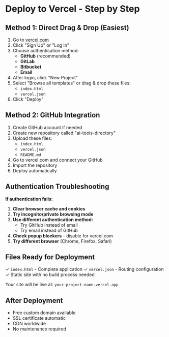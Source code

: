 # Deploy to Vercel - Step by Step

## Method 1: Direct Drag & Drop (Easiest)

1. Go to [vercel.com](https://vercel.com)
2. Click "Sign Up" or "Log In"
3. Choose authentication method:
   - **GitHub** (recommended)
   - **GitLab** 
   - **Bitbucket**
   - **Email**
4. After login, click "New Project"
5. Select "Browse all templates" or drag & drop these files:
   - `index.html`
   - `vercel.json`
6. Click "Deploy"

## Method 2: GitHub Integration

1. Create GitHub account if needed
2. Create new repository called "ai-tools-directory"
3. Upload these files:
   - `index.html`
   - `vercel.json`
   - `README.md`
4. Go to vercel.com and connect your GitHub
5. Import the repository
6. Deploy automatically

## Authentication Troubleshooting

**If authentication fails:**

1. **Clear browser cache and cookies**
2. **Try incognito/private browsing mode**
3. **Use different authentication method:**
   - Try GitHub instead of email
   - Try email instead of GitHub
4. **Check popup blockers** - disable for vercel.com
5. **Try different browser** (Chrome, Firefox, Safari)

## Files Ready for Deployment

✓ `index.html` - Complete application
✓ `vercel.json` - Routing configuration
✓ Static site with no build process needed

Your site will be live at: `your-project-name.vercel.app`

## After Deployment

- Free custom domain available
- SSL certificate automatic
- CDN worldwide
- No maintenance required